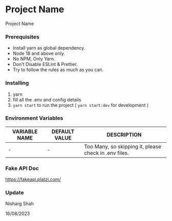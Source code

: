 # Project Name

Project Name

### Prerequisites

- Install yarn as global dependency.
- Node 18 and above only.
- No NPM, Only Yarn.
- Don't Disable ESLint & Prettier.
- Try to follow the rules as much as you can.

### Installing

1. yarn
2. fill all the .env and config details
3. `yarn start` to run the project ( `yarn start:dev` for development )

### Environment Variables

| VARIABLE NAME | DEFAULT VALUE | DESCRIPTION                                           |
|---------------|---------------|-------------------------------------------------------|
| -             | -             | Too Many, so skipping it, please check in .env files. |

### Fake API Doc 

https://fakeapi.platzi.com/

### Update

Nisharg Shah

16/08/2023
